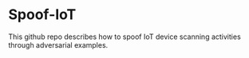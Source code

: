 # Spoof-IoT
This github repo describes how to spoof IoT device scanning activities through adversarial examples.
